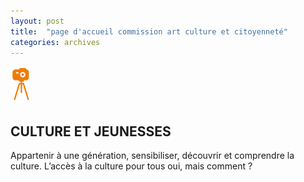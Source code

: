 ```yaml
---
layout: post
title:  "page d'accueil commission art culture et citoyenneté"
categories: archives
---
```


![logo commission](../../images/cultureJeunesse.PNG)

## CULTURE ET JEUNESSES
Appartenir  à  une  génération,  sensibiliser,  découvrir  et comprendre la culture. 
L’accès à la culture  pour  tous  oui, mais comment ?
